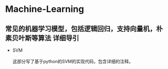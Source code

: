 Machine-Learning
================
常见的机器学习模型，包括逻辑回归，支持向量机，朴素贝叶斯等算法
详细导引
--------
* SVM<br><br>
这部分写了基于python的SVM的实现代码，包含详细的注释。

